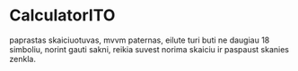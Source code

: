 # CalculatorITO
paprastas skaiciuotuvas, mvvm paternas, eilute turi buti ne daugiau 18 simboliu, norint gauti sakni, reikia suvest norima skaiciu ir paspaust skanies zenkla.
